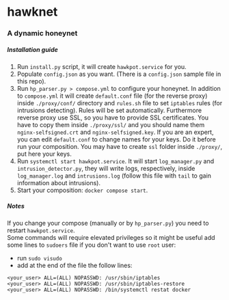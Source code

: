 # hawknet
### A dynamic honeynet
##### Installation guide
1. Run `install.py` script, it will create `hawkpot.service` for you.
2. Populate `config.json` as you want. (There is a `config.json` sample file in this repo).
3. Run `hp_parser.py > compose.yml` to configure your honeynet. In addition to `compose.yml` it will create `default.conf` file (for the reverse proxy) inside `./proxy/conf/` directory and `rules.sh` file to set `iptables` rules (for intrusions detecting). Rules will be set automatically. Furthermore reverse proxy use SSL, so you have to provide SSL certificates. You have to copy them inside `./proxy/ssl/` and you should name them `nginx-selfsigned.crt` and `nginx-selfsigned.key`. If you are an expert, you can edit `default.conf` to change names for your keys. Do it before run your composition. You may have to create `ssl` folder inside `./proxy/`, put here your keys.
4. Run `systemctl start hawkpot.service`. It will start `log_manager.py` and `intrusion_detector.py`, they will write logs, respectively, inside `log_manager.log` and `intrusions.log` (follow this file with `tail` to gain information about intrusions).
5. Start your composition: `docker compose start`.

##### Notes
If you change your compose (manually or by `hp_parser.py`) you need to restart `hawkpot.service`.<br>
Some commands will require elevated privileges so it might be useful add some lines to `sudoers` file if you don't want to use `root` user:
- run `sudo visudo`
- add at the end of the file the follow lines: <br>
```
<your_user> ALL=(ALL) NOPASSWD: /usr/sbin/iptables
<your_user> ALL=(ALL) NOPASSWD: /usr/sbin/iptables-restore
<your_user> ALL=(ALL) NOPASSWD: /bin/systemctl restat docker
```


